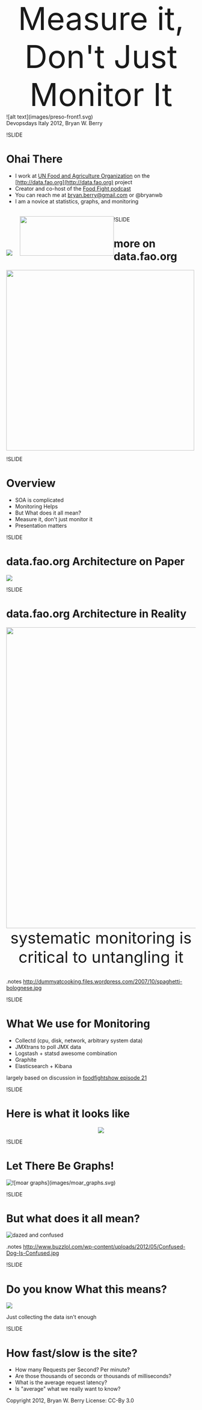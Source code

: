 <!SLIDE center>

<center style="font-size:6em;">
Measure it, <br />
Don't Just Monitor It
</center>
![alt text](images/preso-front1.svg)
<br />
Devopsdays Italy 2012, Bryan W. Berry

!SLIDE
# Ohai There

* I work at [UN Food and Agriculture Organization](http://www.fao.org)
on the [http://data.fao.org](http://data.fao.org) project
* Creator and co-host of the
  [Food Fight podcast](http://foodfightshow.org)
* You can reach me at bryan.berry@gmail.com or @bryanwb
* I am a novice at statistics, graphs, and monitoring
<br /><br />
<div style="float:left;">
<img src="images/data-fao-org-logo-v8-bigger.png"></img> &nbsp; &nbsp;
<img src="images/foodfight_banner.png" width="250px" height="105px"></img>
</div>

!SLIDE
# more on data.fao.org

<img src="images/screenshot01.png" height="480px" width="500px"></img>

!SLIDE 
# Overview

* SOA is complicated
* Monitoring Helps
* But What does it all mean?
* Measure it, don't just monitor it
* Presentation matters

!SLIDE
# data.fao.org Architecture on Paper 

<img src="images/data_fao_org_arch.jpg"></img>

!SLIDE
# data.fao.org Architecture in Reality

<center><img src="images/spaghetti-bolognese.jpg" height="800px" width="600px" /></center>

<center style="font-size:3em;">systematic monitoring is critical to
untangling it</center><br />

.notes http://dummyatcooking.files.wordpress.com/2007/10/spaghetti-bolognese.jpg

!SLIDE
# What We use for Monitoring

* Collectd (cpu, disk, network, arbitrary system data)
* JMXtrans to poll JMX data
* Logstash + statsd awesome combination
* Graphite
* Elasticsearch + Kibana


largely based on discussion in [foodfightshow episode 21](http://foodfightshow.org/2012/07/monitoring-for-n00bs-with-jason-dixon.html)

!SLIDE 
# Here is what it looks like
<center>
<img src="images/full_stack.svg"></img>
</center>

!SLIDE
# Let There Be Graphs!
<div style="float:left;">
<img src="images/185px-The_Yes_Guy.png"></img>
</div>
![moar graphs](images/moar_graphs.svg)

!SLIDE
# But what does it all mean?

![dazed and confused](images/confusing_graphs.svg)

.notes http://www.buzzlol.com/wp-content/uploads/2012/05/Confused-Dog-Is-Confused.jpg

!SLIDE
# Do you know What this means?

<img src="images/request_latency.png"></img>

Just collecting the data isn't enough

!SLIDE
# How fast/slow is the site?

* How many Requests per Second? Per minute?
* Are those thousands of seconds or thousands of milliseconds?
* What is the average request latency?
* Is "average" what we really want to know?

Copyright 2012, Bryan W. Berry License: CC-By 3.0
